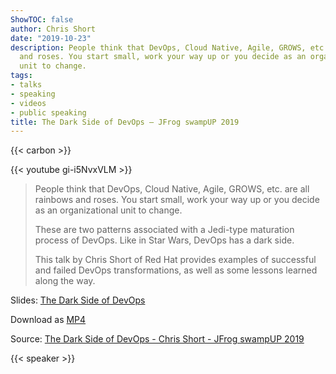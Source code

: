 ```yaml
---
ShowTOC: false
author: Chris Short
date: "2019-10-23"
description: People think that DevOps, Cloud Native, Agile, GROWS, etc. are all rainbows
  and roses. You start small, work your way up or you decide as an organizational
  unit to change.
tags:
- talks
- speaking
- videos
- public speaking
title: The Dark Side of DevOps — JFrog swampUP 2019
---
```


{{< carbon >}}

{{< youtube gi-i5NvxVLM >}}

> People think that DevOps, Cloud Native, Agile, GROWS, etc. are all rainbows and roses. You start small, work your way up or you decide as an organizational unit to change.
>
> These are two patterns associated with a Jedi-type maturation process of DevOps. Like in Star Wars, DevOps has a dark side.
>
> This talk by Chris Short of Red Hat provides examples of successful and failed DevOps transformations, as well as some lessons learned along the way.

Slides: [The Dark Side of DevOps](https://speakerdeck.com/chrisshort/the-dark-side-of-devops)

Download as [MP4](https://shortcdn.com/chrisshort/The_Dark_Side_of_DevOps-Chris_Short-JFrog_SwampUP_2019.mp4)

Source: [The Dark Side of DevOps - Chris Short - JFrog swampUP 2019](https://youtu.be/gi-i5NvxVLM)

{{< speaker >}}

